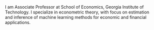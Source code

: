 I am Associate Professor at School of Economics, Georgia Institute of Technology. I specialize in econometric theory, with focus on estimation and inference of machine learning methods for economic and financial applications.
